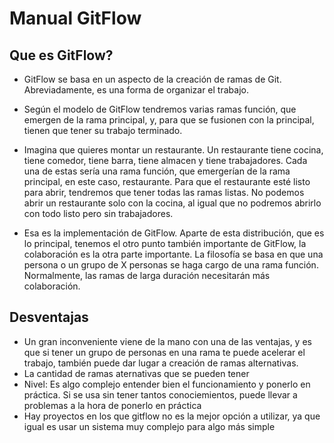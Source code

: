 # Manual GitFlow

## Que es GitFlow?
- GitFlow se basa en un aspecto de la creación de ramas de Git. Abreviadamente, es una forma de organizar el trabajo.   
- Según el modelo de GitFlow tendremos varias ramas función, que emergen de la rama principal, y, para que se fusionen con la principal, tienen que tener su trabajo terminado.


- Imagina que quieres montar un restaurante. Un restaurante tiene cocina, tiene comedor, tiene barra, tiene almacen y tiene trabajadores. Cada una de estas sería una rama función, que emergerían de la rama principal, en este caso, restaurante.
Para que el restaurante esté listo para abrir, tendremos que tener todas las ramas listas. No podemos abrir un restaurante solo con la cocina, al igual que no podremos abrirlo con todo listo pero sin trabajadores.

- Esa es la implementación de GitFlow. Aparte de esta distribución, que es lo principal, tenemos el otro punto también importante de GitFlow, la colaboración es la otra parte importante. La filosofía se basa en que una persona o un grupo de X personas se haga cargo de una rama función. Normalmente, las ramas de larga duración necesitarán más colaboración.


## Desventajas
- Un gran inconveniente viene de la mano con una de las ventajas, y es que si tener un grupo de personas en una rama te puede acelerar el trabajo, también puede dar lugar a creación de ramas alternativas.
- La cantidad de ramas aternativas que se pueden tener
- Nivel: Es algo complejo entender bien el funcionamiento y ponerlo en práctica. Si se usa sin tener tantos conociemientos, puede llevar a problemas a la hora de ponerlo en práctica
- Hay proyectos en los que gitflow no es la mejor opción a utilizar, ya que igual es usar un sistema muy complejo para algo más simple
